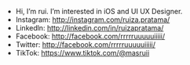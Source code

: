 - Hi, I’m rui. I’m interested in iOS and UI UX Designer.
- Instagram: http://instagram.com/ruiza.pratama/
- Linkedln: http://linkedin.com/in/ruizapratama/
- Facebook: http://facebook.com/rrrrruuuuuiiiii/
- Twitter:  http://facebook.com/rrrrruuuuuiiiii/
- TikTok: https://www.tiktok.com/@masruii

<!---
ruigithub04/ruigithub04 is a ✨ special ✨ repository because its `README.md` (this file) appears on your GitHub profile.
You can click the Preview link to take a look at your changes.
--->
